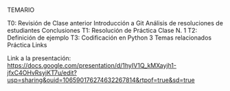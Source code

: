 TEMARIO

T0: Revisión de Clase anterior
Introducción a Git
Análisis de resoluciones de estudiantes
Conclusiones
T1: Resolución de Práctica Clase N. 1
T2: Definición de ejemplo
T3: Codificación en Python 3
Temas relacionados
Práctica
Links

Link a la presentación: https://docs.google.com/presentation/d/1hyIV1Q_kMXayjh1-jfxC4OHvRsyjKT7u/edit?usp=sharing&ouid=106590176274632267814&rtpof=true&sd=true
